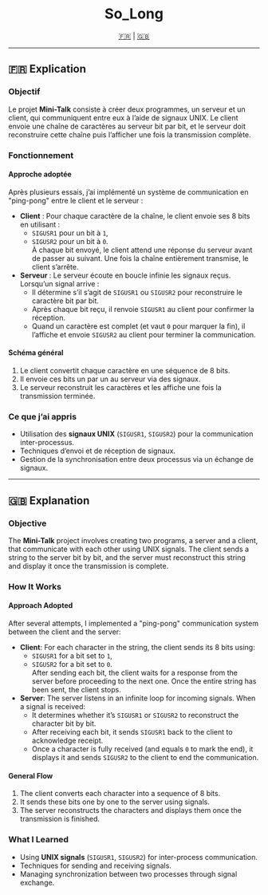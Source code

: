 <h1 align="center">So_Long</h1>

<p align="center">
  <a href="#explication-fr">🇫🇷</a> | <a href="#explanation-en">🇬🇧</a>
</p>

---

## <a name="explication-fr"></a>🇫🇷 Explication
### Objectif
Le projet **Mini-Talk** consiste à créer deux programmes, un serveur et un client, qui communiquent entre eux à l’aide de signaux UNIX. Le client envoie une chaîne de caractères au serveur bit par bit, et le serveur doit reconstruire cette chaîne puis l’afficher une fois la transmission complète.

### Fonctionnement
#### Approche adoptée
Après plusieurs essais, j’ai implémenté un système de communication en "ping-pong" entre le client et le serveur :
- **Client** : Pour chaque caractère de la chaîne, le client envoie ses 8 bits en utilisant :
  - `SIGUSR1` pour un bit à `1`,
  - `SIGUSR2` pour un bit à `0`.  
  À chaque bit envoyé, le client attend une réponse du serveur avant de passer au suivant. Une fois la chaîne entièrement transmise, le client s’arrête.
- **Serveur** : Le serveur écoute en boucle infinie les signaux reçus. Lorsqu’un signal arrive :
  - Il détermine s’il s’agit de `SIGUSR1` ou `SIGUSR2` pour reconstruire le caractère bit par bit.
  - Après chaque bit reçu, il renvoie `SIGUSR1` au client pour confirmer la réception.
  - Quand un caractère est complet (et vaut `0` pour marquer la fin), il l’affiche et envoie `SIGUSR2` au client pour terminer la communication.

#### Schéma général
1. Le client convertit chaque caractère en une séquence de 8 bits.
2. Il envoie ces bits un par un au serveur via des signaux.
3. Le serveur reconstruit les caractères et les affiche une fois la transmission terminée.

### Ce que j’ai appris
- Utilisation des **signaux UNIX** (`SIGUSR1`, `SIGUSR2`) pour la communication inter-processus.
- Techniques d’envoi et de réception de signaux.
- Gestion de la synchronisation entre deux processus via un échange de signaux.

---

## <a name="explanation-en"></a>🇬🇧 Explanation
### Objective
The **Mini-Talk** project involves creating two programs, a server and a client, that communicate with each other using UNIX signals. The client sends a string to the server bit by bit, and the server must reconstruct this string and display it once the transmission is complete.

### How It Works
#### Approach Adopted
After several attempts, I implemented a "ping-pong" communication system between the client and the server:
- **Client**: For each character in the string, the client sends its 8 bits using:
  - `SIGUSR1` for a bit set to `1`,
  - `SIGUSR2` for a bit set to `0`.  
  After sending each bit, the client waits for a response from the server before proceeding to the next one. Once the entire string has been sent, the client stops.
- **Server**: The server listens in an infinite loop for incoming signals. When a signal is received:
  - It determines whether it’s `SIGUSR1` or `SIGUSR2` to reconstruct the character bit by bit.
  - After receiving each bit, it sends `SIGUSR1` back to the client to acknowledge receipt.
  - Once a character is fully received (and equals `0` to mark the end), it displays it and sends `SIGUSR2` to the client to end the communication.

#### General Flow
1. The client converts each character into a sequence of 8 bits.
2. It sends these bits one by one to the server using signals.
3. The server reconstructs the characters and displays them once the transmission is finished.

### What I Learned
- Using **UNIX signals** (`SIGUSR1`, `SIGUSR2`) for inter-process communication.
- Techniques for sending and receiving signals.
- Managing synchronization between two processes through signal exchange.
